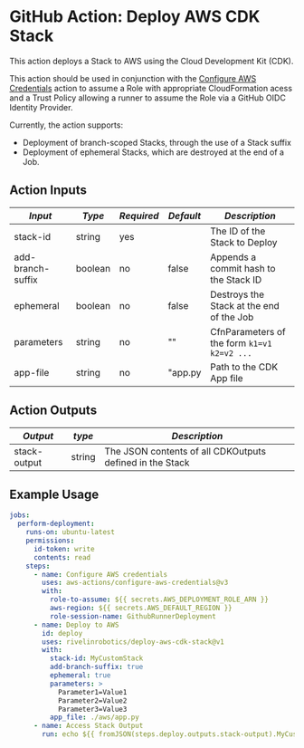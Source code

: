 # GitHub Action: Deploy AWS CDK Stack

This action deploys a Stack to AWS using the Cloud Development Kit (CDK).

This action should be used in conjunction with the [Configure AWS Credentials](https://github.com/aws-actions/configure-aws-credentials) action to assume
a Role with appropriate CloudFormation acess and a Trust Policy allowing a runner to assume the Role via a GitHub OIDC Identity Provider.

Currently, the action supports:

- Deployment of branch-scoped Stacks, through the use of a Stack suffix
- Deployment of ephemeral Stacks, which are destroyed at the end of a Job.

## Action Inputs

| *Input*           | *Type*  | *Required* | *Default* | *Description*                               |
|-------------------|---------|------------|-----------|---------------------------------------------|
| stack-id          | string  | yes        |           | The ID of the Stack to Deploy               |
| add-branch-suffix | boolean | no         | false     | Appends a commit hash to the Stack ID       |
| ephemeral         | boolean | no         | false     | Destroys the Stack at the end of the Job    |
| parameters        | string  | no         | ""        | CfnParameters of the form `k1=v1 k2=v2 ...` |
| app-file          | string  | no         | "app.py   | Path to the CDK App file                    |

## Action Outputs

| *Output*     | *type* | *Description*                                            |
|--------------|--------|----------------------------------------------------------|
| stack-output | string | The JSON contents of all CDKOutputs defined in the Stack |

## Example Usage

```yaml
jobs:
  perform-deployment:
    runs-on: ubuntu-latest
    permissions:
      id-token: write
      contents: read
    steps:
      - name: Configure AWS credentials
        uses: aws-actions/configure-aws-credentials@v3
        with:
          role-to-assume: ${{ secrets.AWS_DEPLOYMENT_ROLE_ARN }}
          aws-region: ${{ secrets.AWS_DEFAULT_REGION }}
          role-session-name: GithubRunnerDeployment
      - name: Deploy to AWS
        id: deploy
        uses: rivelinrobotics/deploy-aws-cdk-stack@v1
        with:
          stack-id: MyCustomStack
          add-branch-suffix: true
          ephemeral: true
          parameters: >
            Parameter1=Value1
            Parameter2=Value2
            Parameter3=Value3
          app_file: ./aws/app.py
      - name: Access Stack Output
        run: echo ${{ fromJSON(steps.deploy.outputs.stack-output).MyCustomValue }}
```
